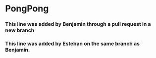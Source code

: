# PongPong

### This line was added by Benjamin through a pull request in a new branch
### This line was added by Esteban on the same branch as Benjamin. 
